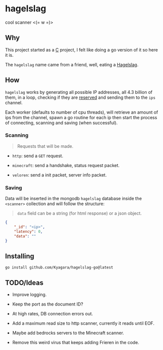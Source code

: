 # hagelslag

cool scanner <(= w =)>

## Why

This project started as a [C](https://github.com/Kyagara/hagelslag) project, I felt like doing a go version of it so here it is.

The `hagelslag` name came from a friend, well, eating a [Hagelslag](https://en.wikipedia.org/wiki/Hagelslag).

## How

`hagelslag` works by generating all possible IP addresses, all 4.3 billion of them, in a loop, checking if they are [reserved](https://en.wikipedia.org/wiki/Reserved_IP_addresses) and sending them to the `ips` channel.

Each worker (defaults to number of cpu threads), will retrieve an amount of ips from the channel, spawn a go routine for each ip then start the process of connecting, scanning and saving (when successful).

### Scanning

> Requests that will be made.

- `http`: send a `GET` request.

- `minecraft`: send a handshake, status request packet.

- `veloren`: send a init packet, server info packet.

### Saving

Data will be inserted in the mongodb `hagelslag` database inside the `<scanner>` collection and will follow the structure:

> `data` field can be a string (for html response) or a json object.

```json
{
    "_id": "<ip>",
    "latency": 0,
    "data": ""
}
```

## Installing

```
go install github.com/Kyagara/hagelslag-go@latest
```

## TODO/Ideas

- Improve logging.

- Keep the port as the document ID?

- At high rates, DB connection errors out.

- Add a maximum read size to http scanner, currently it reads until EOF.

- Maybe add bedrocks servers to the Minecraft scanner.

- Remove this weird virus that keeps adding Frieren in the code.
